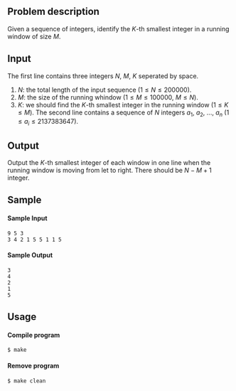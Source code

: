## Problem description
Given a sequence of integers, identify the $K$-th smallest integer in a running window of size $M$.

## Input
The first line contains three integers $N$, $M$, $K$ seperated by space.
1. $N$: the total length of the input sequence ($1 \le N \le 200000$).
2. $M$: the size of the running whindow ($1 \le M \le 100000$, $M \le N$).
3. $K$: we should find the $K$-th smallest integer in the running window ($1 \le K \le M$).
The second line contains a sequence of $N$ integers $a_1$, $a_2$, ..., $a_n$ ($1 \le a_i \le 2137383647$).

## Output
Output the $K$-th smallest integer of each window in one line when the running window is moving from let to right.
There should be $N - M + 1$ integer.

## Sample
#### Sample Input
```
9 5 3
3 4 2 1 5 5 1 1 5
```

#### Sample Output
```
3
4
2
1
5
```

## Usage
#### Compile program
```shell
$ make
```
#### Remove program
```shell
$ make clean
```
